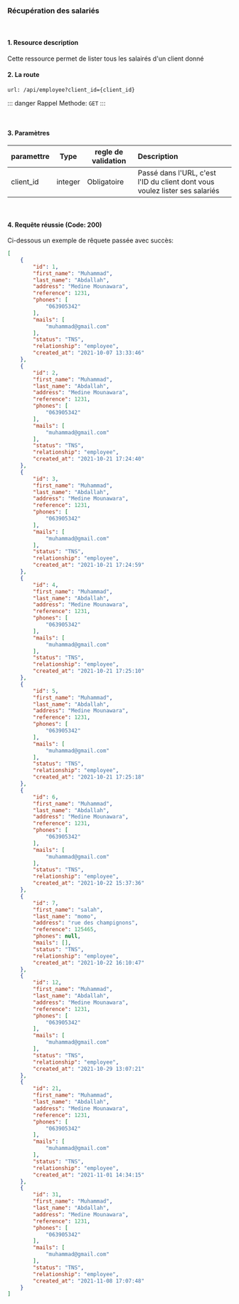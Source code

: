 <meta charset="utf-8"/>

### Récupération des salariés

<br />

#### 1. Resource description

Cette ressource permet de lister tous les salairés d'un client donné

#### 2. La route
```
url: /api/employee?client_id={client_id}
```

::: danger Rappel
Methode:  `GET`
:::

<br />

#### 3. Paramètres

| paramettre | Type | regle de validation | Description |
| -------------------- | :---------: | ------------------------------------------------------------------------------------------------------------ | :-------------------------------------------------------------------------------------------------------- |
| client_id | integer | Obligatoire | Passé dans l'URL, c'est l'ID du client dont vous voulez lister ses salariés|

<br />

#### 4. Requête réussie (Code: 200)

Ci-dessous un exemple de rêquete passée avec succès:

``` JSON
[
    {
        "id": 1,
        "first_name": "Muhammad",
        "last_name": "Abdallah",
        "address": "Medine Mounawara",
        "reference": 1231,
        "phones": [
            "063905342"
        ],
        "mails": [
            "muhammad@gmail.com"
        ],
        "status": "TNS",
        "relationship": "employee",
        "created_at": "2021-10-07 13:33:46"
    },
    {
        "id": 2,
        "first_name": "Muhammad",
        "last_name": "Abdallah",
        "address": "Medine Mounawara",
        "reference": 1231,
        "phones": [
            "063905342"
        ],
        "mails": [
            "muhammad@gmail.com"
        ],
        "status": "TNS",
        "relationship": "employee",
        "created_at": "2021-10-21 17:24:40"
    },
    {
        "id": 3,
        "first_name": "Muhammad",
        "last_name": "Abdallah",
        "address": "Medine Mounawara",
        "reference": 1231,
        "phones": [
            "063905342"
        ],
        "mails": [
            "muhammad@gmail.com"
        ],
        "status": "TNS",
        "relationship": "employee",
        "created_at": "2021-10-21 17:24:59"
    },
    {
        "id": 4,
        "first_name": "Muhammad",
        "last_name": "Abdallah",
        "address": "Medine Mounawara",
        "reference": 1231,
        "phones": [
            "063905342"
        ],
        "mails": [
            "muhammad@gmail.com"
        ],
        "status": "TNS",
        "relationship": "employee",
        "created_at": "2021-10-21 17:25:10"
    },
    {
        "id": 5,
        "first_name": "Muhammad",
        "last_name": "Abdallah",
        "address": "Medine Mounawara",
        "reference": 1231,
        "phones": [
            "063905342"
        ],
        "mails": [
            "muhammad@gmail.com"
        ],
        "status": "TNS",
        "relationship": "employee",
        "created_at": "2021-10-21 17:25:18"
    },
    {
        "id": 6,
        "first_name": "Muhammad",
        "last_name": "Abdallah",
        "address": "Medine Mounawara",
        "reference": 1231,
        "phones": [
            "063905342"
        ],
        "mails": [
            "muhammad@gmail.com"
        ],
        "status": "TNS",
        "relationship": "employee",
        "created_at": "2021-10-22 15:37:36"
    },
    {
        "id": 7,
        "first_name": "salah",
        "last_name": "momo",
        "address": "rue des champignons",
        "reference": 125465,
        "phones": null,
        "mails": [],
        "status": "TNS",
        "relationship": "employee",
        "created_at": "2021-10-22 16:10:47"
    },
    {
        "id": 12,
        "first_name": "Muhammad",
        "last_name": "Abdallah",
        "address": "Medine Mounawara",
        "reference": 1231,
        "phones": [
            "063905342"
        ],
        "mails": [
            "muhammad@gmail.com"
        ],
        "status": "TNS",
        "relationship": "employee",
        "created_at": "2021-10-29 13:07:21"
    },
    {
        "id": 21,
        "first_name": "Muhammad",
        "last_name": "Abdallah",
        "address": "Medine Mounawara",
        "reference": 1231,
        "phones": [
            "063905342"
        ],
        "mails": [
            "muhammad@gmail.com"
        ],
        "status": "TNS",
        "relationship": "employee",
        "created_at": "2021-11-01 14:34:15"
    },
    {
        "id": 31,
        "first_name": "Muhammad",
        "last_name": "Abdallah",
        "address": "Medine Mounawara",
        "reference": 1231,
        "phones": [
            "063905342"
        ],
        "mails": [
            "muhammad@gmail.com"
        ],
        "status": "TNS",
        "relationship": "employee",
        "created_at": "2021-11-08 17:07:48"
    }
]
```

